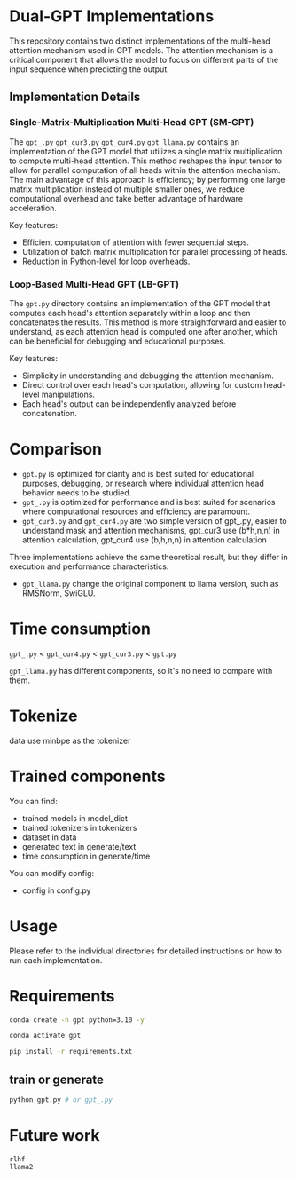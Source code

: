 # Dual-GPT Implementations

This repository contains two distinct implementations of the multi-head attention mechanism used in GPT models. The attention mechanism is a critical component that allows the model to focus on different parts of the input sequence when predicting the output.

## Implementation Details

### Single-Matrix-Multiplication Multi-Head GPT (SM-GPT)

The `gpt_.py` `gpt_cur3.py` `gpt_cur4.py` `gpt_llama.py` contains an implementation of the GPT model that utilizes a single matrix multiplication to compute multi-head attention. This method reshapes the input tensor to allow for parallel computation of all heads within the attention mechanism. The main advantage of this approach is efficiency; by performing one large matrix multiplication instead of multiple smaller ones, we reduce computational overhead and take better advantage of hardware acceleration.

Key features:
- Efficient computation of attention with fewer sequential steps.
- Utilization of batch matrix multiplication for parallel processing of heads.
- Reduction in Python-level for loop overheads.

### Loop-Based Multi-Head GPT (LB-GPT)

The `gpt.py` directory contains an implementation of the GPT model that computes each head's attention separately within a loop and then concatenates the results. This method is more straightforward and easier to understand, as each attention head is computed one after another, which can be beneficial for debugging and educational purposes.

Key features:
- Simplicity in understanding and debugging the attention mechanism.
- Direct control over each head's computation, allowing for custom head-level manipulations.
- Each head's output can be independently analyzed before concatenation.

# Comparison
- `gpt.py` is optimized for clarity and is best suited for educational purposes, debugging, or research where individual attention head behavior needs to be studied.
- `gpt_.py` is optimized for performance and is best suited for scenarios where computational resources and efficiency are paramount.
- `gpt_cur3.py` and `gpt_cur4.py` are two simple version of gpt_.py, easier to understand mask and attention mechanisms, gpt_cur3 use (b*h,n,n) in attention calculation, gpt_cur4 use (b,h,n,n) in attention calculation

Three implementations achieve the same theoretical result, but they differ in execution and performance characteristics.

- `gpt_llama.py` change the original component to llama version, such as RMSNorm, SwiGLU.

# Time consumption
`gpt_.py` < `gpt_cur4.py` < `gpt_cur3.py` < `gpt.py`

`gpt_llama.py` has different components, so it's no need to compare with them.

# Tokenize
data use minbpe as the tokenizer

# Trained components
You can find:
- trained models in model_dict 
- trained tokenizers in tokenizers 
- dataset in data 
- generated text in generate/text 
- time consumption in generate/time 

You can modify config:
- config in config.py

# Usage

Please refer to the individual directories for detailed instructions on how to run each implementation.


# Requirements

```bash
conda create -n gpt python=3.10 -y

conda activate gpt

pip install -r requirements.txt
```
## train or generate
```bash
python gpt.py # or gpt_.py
```

# Future work
    rlhf
    llama2